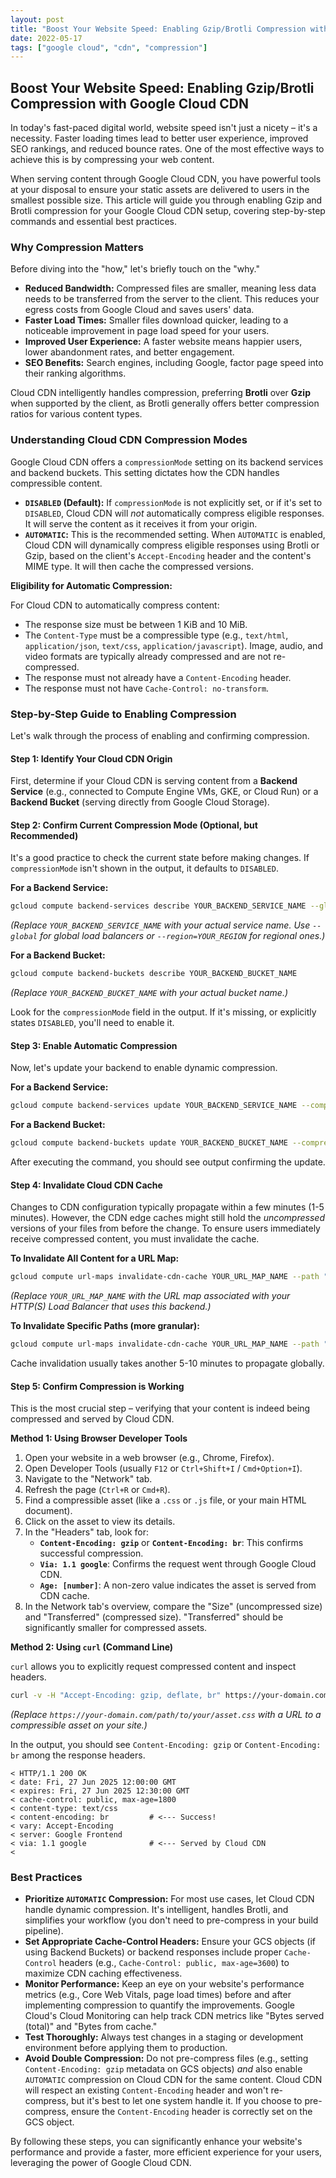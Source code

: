 ```yaml
---
layout: post
title: "Boost Your Website Speed: Enabling Gzip/Brotli Compression with Google Cloud CDN"
date: 2022-05-17
tags: ["google cloud", "cdn", "compression"]
---
```


## Boost Your Website Speed: Enabling Gzip/Brotli Compression with Google Cloud CDN

In today's fast-paced digital world, website speed isn't just a nicety – it's a necessity. Faster loading times lead to better user experience, improved SEO rankings, and reduced bounce rates. One of the most effective ways to achieve this is by compressing your web content.

When serving content through Google Cloud CDN, you have powerful tools at your disposal to ensure your static assets are delivered to users in the smallest possible size. This article will guide you through enabling Gzip and Brotli compression for your Google Cloud CDN setup, covering step-by-step commands and essential best practices.

### Why Compression Matters

Before diving into the "how," let's briefly touch on the "why."

  * **Reduced Bandwidth:** Compressed files are smaller, meaning less data needs to be transferred from the server to the client. This reduces your egress costs from Google Cloud and saves users' data.
  * **Faster Load Times:** Smaller files download quicker, leading to a noticeable improvement in page load speed for your users.
  * **Improved User Experience:** A faster website means happier users, lower abandonment rates, and better engagement.
  * **SEO Benefits:** Search engines, including Google, factor page speed into their ranking algorithms.

Cloud CDN intelligently handles compression, preferring **Brotli** over **Gzip** when supported by the client, as Brotli generally offers better compression ratios for various content types.

### Understanding Cloud CDN Compression Modes

Google Cloud CDN offers a `compressionMode` setting on its backend services and backend buckets. This setting dictates how the CDN handles compressible content.

  * **`DISABLED` (Default):** If `compressionMode` is not explicitly set, or if it's set to `DISABLED`, Cloud CDN will *not* automatically compress eligible responses. It will serve the content as it receives it from your origin.
  * **`AUTOMATIC`:** This is the recommended setting. When `AUTOMATIC` is enabled, Cloud CDN will dynamically compress eligible responses using Brotli or Gzip, based on the client's `Accept-Encoding` header and the content's MIME type. It will then cache the compressed versions.

**Eligibility for Automatic Compression:**

For Cloud CDN to automatically compress content:

  * The response size must be between 1 KiB and 10 MiB.
  * The `Content-Type` must be a compressible type (e.g., `text/html`, `application/json`, `text/css`, `application/javascript`). Image, audio, and video formats are typically already compressed and are not re-compressed.
  * The response must not already have a `Content-Encoding` header.
  * The response must not have `Cache-Control: no-transform`.

### Step-by-Step Guide to Enabling Compression

Let's walk through the process of enabling and confirming compression.

#### Step 1: Identify Your Cloud CDN Origin

First, determine if your Cloud CDN is serving content from a **Backend Service** (e.g., connected to Compute Engine VMs, GKE, or Cloud Run) or a **Backend Bucket** (serving directly from Google Cloud Storage).

#### Step 2: Confirm Current Compression Mode (Optional, but Recommended)

It's a good practice to check the current state before making changes. If `compressionMode` isn't shown in the output, it defaults to `DISABLED`.

**For a Backend Service:**

```bash
gcloud compute backend-services describe YOUR_BACKEND_SERVICE_NAME --global
```

*(Replace `YOUR_BACKEND_SERVICE_NAME` with your actual service name. Use `--global` for global load balancers or `--region=YOUR_REGION` for regional ones.)*

**For a Backend Bucket:**

```bash
gcloud compute backend-buckets describe YOUR_BACKEND_BUCKET_NAME
```

*(Replace `YOUR_BACKEND_BUCKET_NAME` with your actual bucket name.)*

Look for the `compressionMode` field in the output. If it's missing, or explicitly states `DISABLED`, you'll need to enable it.

#### Step 3: Enable Automatic Compression

Now, let's update your backend to enable dynamic compression.

**For a Backend Service:**

```bash
gcloud compute backend-services update YOUR_BACKEND_SERVICE_NAME --compression-mode=AUTOMATIC --global
```

**For a Backend Bucket:**

```bash
gcloud compute backend-buckets update YOUR_BACKEND_BUCKET_NAME --compression-mode=AUTOMATIC
```

After executing the command, you should see output confirming the update.

#### Step 4: Invalidate Cloud CDN Cache

Changes to CDN configuration typically propagate within a few minutes (1-5 minutes). However, the CDN edge caches might still hold the *uncompressed* versions of your files from before the change. To ensure users immediately receive compressed content, you must invalidate the cache.

**To Invalidate All Content for a URL Map:**

```bash
gcloud compute url-maps invalidate-cdn-cache YOUR_URL_MAP_NAME --path "/*"
```

*(Replace `YOUR_URL_MAP_NAME` with the URL map associated with your HTTP(S) Load Balancer that uses this backend.)*

**To Invalidate Specific Paths (more granular):**

```bash
gcloud compute url-maps invalidate-cdn-cache YOUR_URL_MAP_NAME --path "/static/style.css,/js/main.js"
```

Cache invalidation usually takes another 5-10 minutes to propagate globally.

#### Step 5: Confirm Compression is Working

This is the most crucial step – verifying that your content is indeed being compressed and served by Cloud CDN.

**Method 1: Using Browser Developer Tools**

1.  Open your website in a web browser (e.g., Chrome, Firefox).
2.  Open Developer Tools (usually `F12` or `Ctrl+Shift+I` / `Cmd+Option+I`).
3.  Navigate to the "Network" tab.
4.  Refresh the page (`Ctrl+R` or `Cmd+R`).
5.  Find a compressible asset (like a `.css` or `.js` file, or your main HTML document).
6.  Click on the asset to view its details.
7.  In the "Headers" tab, look for:
      * **`Content-Encoding: gzip`** or **`Content-Encoding: br`**: This confirms successful compression.
      * **`Via: 1.1 google`**: Confirms the request went through Google Cloud CDN.
      * **`Age: [number]`**: A non-zero value indicates the asset is served from CDN cache.
8.  In the Network tab's overview, compare the "Size" (uncompressed size) and "Transferred" (compressed size). "Transferred" should be significantly smaller for compressed assets.

**Method 2: Using `curl` (Command Line)**

`curl` allows you to explicitly request compressed content and inspect headers.

```bash
curl -v -H "Accept-Encoding: gzip, deflate, br" https://your-domain.com/path/to/your/asset.css
```

*(Replace `https://your-domain.com/path/to/your/asset.css` with a URL to a compressible asset on your site.)*

In the output, you should see `Content-Encoding: gzip` or `Content-Encoding: br` among the response headers.

```
< HTTP/1.1 200 OK
< date: Fri, 27 Jun 2025 12:00:00 GMT
< expires: Fri, 27 Jun 2025 12:30:00 GMT
< cache-control: public, max-age=1800
< content-type: text/css
< content-encoding: br         # <--- Success!
< vary: Accept-Encoding
< server: Google Frontend
< via: 1.1 google              # <--- Served by Cloud CDN
<
```

### Best Practices

  * **Prioritize `AUTOMATIC` Compression:** For most use cases, let Cloud CDN handle dynamic compression. It's intelligent, handles Brotli, and simplifies your workflow (you don't need to pre-compress in your build pipeline).
  * **Set Appropriate Cache-Control Headers:** Ensure your GCS objects (if using Backend Buckets) or backend responses include proper `Cache-Control` headers (e.g., `Cache-Control: public, max-age=3600`) to maximize CDN caching effectiveness.
  * **Monitor Performance:** Keep an eye on your website's performance metrics (e.g., Core Web Vitals, page load times) before and after implementing compression to quantify the improvements. Google Cloud's Cloud Monitoring can help track CDN metrics like "Bytes served (total)" and "Bytes from cache."
  * **Test Thoroughly:** Always test changes in a staging or development environment before applying them to production.
  * **Avoid Double Compression:** Do not pre-compress files (e.g., setting `Content-Encoding: gzip` metadata on GCS objects) *and* also enable `AUTOMATIC` compression on Cloud CDN for the same content. Cloud CDN will respect an existing `Content-Encoding` header and won't re-compress, but it's best to let one system handle it. If you choose to pre-compress, ensure the `Content-Encoding` header is correctly set on the GCS object.

By following these steps, you can significantly enhance your website's performance and provide a faster, more efficient experience for your users, leveraging the power of Google Cloud CDN.
